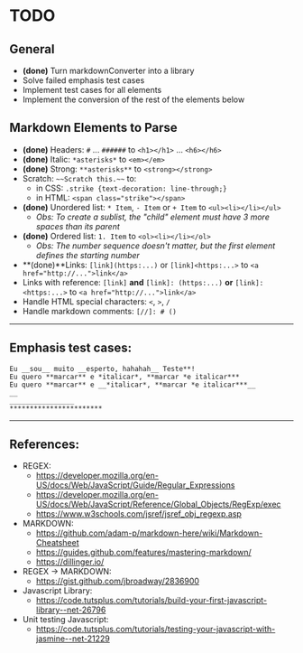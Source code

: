 # TODO

## General

* **(done)** Turn markdownConverter into a library
* Solve failed emphasis test cases
* Implement test cases for all elements
* Implement the conversion of the rest of the elements below

## Markdown Elements to Parse

* **(done)** Headers: `#` ... `######` to `<h1></h1>` ... `<h6></h6>`
* **(done)** Italic: `*asterisks*` to `<em></em>`
* **(done)** Strong: `**asterisks**` to `<strong></strong>`
* Scratch: `~~Scratch this.~~` to:
    - in CSS: `.strike {text-decoration: line-through;}`
    - in HTML: `<span class="strike"></span>`
* **(done)** Unordered list: `* Item`, `- Item` or `+ Item` to `<ul><li></li></ul>`
    - *Obs: To create a sublist, the "child" element must have 3 more spaces than its parent*
* **(done)** Ordered list: `1. Item` to `<ol><li></li></ol>`
    - *Obs: The number sequence doesn't matter, but the first element defines the starting number*
* **(done)**Links: `[link](https:...)` or `[link]<https:...>` to `<a href="http://...">link</a>`
* Links with reference: `[link]` **and** `[link]: (https:...)` **or** `[link]: <https:...>` to `<a href="http://...">link</a>`
* Handle HTML special characters: `<`, `>`, `/`
* Handle markdown comments: `[//]: # ()`

------------------------------------------------------------

## Emphasis test cases:
```
Eu __sou__ muito __esperto, hahahah__ Teste**!
Eu quero **marcar** e *italicar*, **marcar *e italicar***
Eu quero **marcar** e __*italicar*, **marcar *e italicar***__
__
________________
***********************
```

------------------------------------------------------------

## References:
* REGEX:
    - https://developer.mozilla.org/en-US/docs/Web/JavaScript/Guide/Regular_Expressions
    - https://developer.mozilla.org/en-US/docs/Web/JavaScript/Reference/Global_Objects/RegExp/exec
    - https://www.w3schools.com/jsref/jsref_obj_regexp.asp
* MARKDOWN:
    - https://github.com/adam-p/markdown-here/wiki/Markdown-Cheatsheet
    - https://guides.github.com/features/mastering-markdown/
    - https://dillinger.io/
* REGEX -> MARKDOWN:
    - https://gist.github.com/jbroadway/2836900
* Javascript Library:
    - https://code.tutsplus.com/tutorials/build-your-first-javascript-library--net-26796
* Unit testing Javascript:
    - https://code.tutsplus.com/tutorials/testing-your-javascript-with-jasmine--net-21229